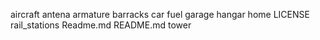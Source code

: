 aircraft
antena
armature
barracks
car
fuel
garage
hangar
home
LICENSE
rail_stations
Readme.md
README.md
tower
